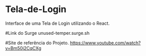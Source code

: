 # Tela-de-Login
Interface de uma Tela de Login utilizando o React.

#Link do Surge
unused-temper.surge.sh

#Site de referência do Projeto.
https://www.youtube.com/watch?v=Bm50j2CqCXg

